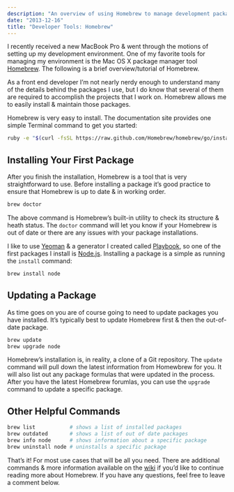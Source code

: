 ```yaml
---
description: "An overview of using Homebrew to manage development packages on macOS."
date: "2013-12-16"
title: "Developer Tools: Homebrew"
---
```


I recently received a new MacBook Pro &amp; went through the motions of setting up my development environment. One of my favorite tools for managing my environment is the Mac OS X package manager tool [Homebrew](http://brew.sh/). The following is a brief overview/tutorial of Homebrew.

<span id="end-excerpt" className="hidden" aria-hidden="true"></span>

As a front end developer I&rsquo;m not nearly nerdy enough to understand many of the details behind the packages I use, but I do know that several of them are required to accomplish the projects that I work on. Homebrew allows me to easily install &amp; maintain those packages.

Homebrew is very easy to install. The documentation site provides one simple Terminal command to get you started:

```bash
ruby -e "$(curl -fsSL https://raw.github.com/Homebrew/homebrew/go/install)"
```

## Installing Your First Package

After you finish the installation, Homebrew is a tool that is very straightforward to use. Before installing a package it&rsquo;s good practice to ensure that Homebrew is up to date &amp; in working order.

```bash
brew doctor
```

The above command is Homebrew&rsquo;s built-in utility to check its structure &amp; heath status. The `doctor` command will let you know if your Homebrew is out of date or there are any issues with your package installations.

I like to use [Yeoman](http://yeoman.io/) &amp; a generator I created called [Playbook](https://github.com/centresource/generator-playbook), so one of the first packages I install is [Node.js](http://nodejs.org/). Installing a package is a simple as running the `install` command:

```bash
brew install node
```

## Updating a Package

As time goes on you are of course going to need to update packages you have installed. It&rsquo;s typically best to update Homebrew first &amp; then the out-of-date package.

```bash
brew update
brew upgrade node
```

Homebrew&rsquo;s installation is, in reality, a clone of a Git repository. The `update` command will pull down the latest information from Homewbrew for you. It will also list out any package formulas that were updated in the process. After you have the latest Homebrew forumlas, you can use the `upgrade` command to update a specific package.

## Other Helpful Commands

```bash
brew list           # shows a list of installed packages
brew outdated       # shows a list of out of date packages
brew info node      # shows information about a specific package
brew uninstall node # uninstalls a specific package
```

That&rsquo;s it! For most use cases that will be all you need. There are additional commands &amp; more information available on the [wiki](https://github.com/Homebrew/homebrew/wiki) if you&rsquo;d like to continue reading more about Homebrew. If you have any questions, feel free to leave a comment below.
